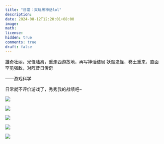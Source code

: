 ```yaml
---
title: "日常：爽玩黑神话lol"
description: 
date: 2024-08-12T12:20:01+08:00
image: 
math: 
license: 
hidden: true
comments: true
draft: false
---
```


雄奇壮丽，光怪陆离，重走西游故地，再写神话结局
妖魔鬼怪，卷土重来，直面罕见强敌，对阵昔日传奇

——游戏科学

日常就不评价游戏了，秀秀我的战绩吧~

![](https://resources.blog.kihh.xyz/image/20240820120758_1.jpg)

![](https://resources.blog.kihh.xyz/image/20240820124600_1.jpg)

![](https://resources.blog.kihh.xyz/image/20240820142300_1.jpg)

![](https://resources.blog.kihh.xyz/image/20240820154936_1.jpg)

![](https://resources.blog.kihh.xyz/image/20240820184300_1.jpg)
